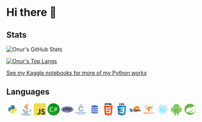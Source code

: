 # Hi there 👋

## Stats

![Onur's GitHub Stats](https://github-readme-stats.vercel.app/api?username=onursert&show_icons=true&include_all_commits=true)

[![Onur's Top Langs](https://github-readme-stats.vercel.app/api/top-langs/?username=onursert&hide=tsql,angelscript,actionscript&langs_count=20)](https://github.com/onursert/github-readme-stats)

<a href="https://www.kaggle.com/aonursert/notebooks">See my Kaggle notebooks for more of my Python works</a>

## Languages

<div style="white-space:nowrap;">
  <img src="https://github.com/github/explore/blob/master/topics/python/python.png?raw=true" height="32" />
  <img src="https://github.com/github/explore/blob/master/topics/java/java.png?raw=true" height="32" />
  <img src="https://github.com/github/explore/blob/master/topics/javascript/javascript.png?raw=true" height="32" />
  <img src="https://github.com/github/explore/blob/master/topics/csharp/csharp.png?raw=true" height="32" />
  <img src="https://github.com/github/explore/blob/master/topics/php/php.png?raw=true" height="32" />
  <img src="https://github.com/github/explore/blob/master/topics/c/c.png?raw=true" height="32" />
  <img src="https://github.com/github/explore/blob/master/topics/sql/sql.png?raw=true" height="32" />
  <img src="https://github.com/github/explore/blob/master/topics/html/html.png?raw=true" height="32" />
  <img src="https://github.com/github/explore/blob/master/topics/css/css.png?raw=true" height="32" />
  <img src="https://github.com/github/explore/blob/master/topics/scikit-learn/scikit-learn.png?raw=true" height="32" />
  <img src="https://github.com/github/explore/blob/master/topics/tensorflow/tensorflow.png?raw=true" height="32" />
  <img src="https://github.com/github/explore/blob/master/topics/react-native/react-native.png?raw=true" height="32" />
  <img src="https://github.com/github/explore/blob/master/topics/android/android.png?raw=true" height="32" />
  <img src="https://github.com/github/explore/blob/master/topics/spring-boot/spring-boot.png?raw=true" height="32" />
</div>

<!--
- 🔭 I’m currently working on ...
- 🌱 I’m currently learning ...
- 👯 I’m looking to collaborate on ...
- 🤔 I’m looking for help with ...
- 💬 Ask me about ...
- 📫 How to reach me: ...
- 😄 Pronouns: ...
- ⚡ Fun fact: ...
-->
